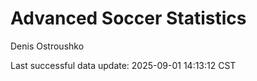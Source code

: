 # Advanced Soccer Statistics
Denis Ostroushko

<!-- gfm -->

Last successful data update: 2025-09-01 14:13:12 CST
